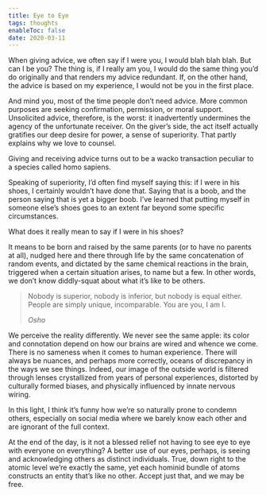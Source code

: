 ```yaml
---
title: Eye to Eye
tags: thoughts
enableToc: false
date: 2020-03-11
---
```


When giving advice, we often say if I were you, I would blah blah blah. But can I be you? The thing is, if I really am you, I would do the same thing you’d do originally and that renders my advice redundant. If, on the other hand, the advice is based on my experience, I would not be you in the first place.

And mind you, most of the time people don’t need advice. More common purposes are seeking confirmation, permission, or moral support. Unsolicited advice, therefore, is the worst: it inadvertently undermines the agency of the unfortunate receiver. On the giver’s side, the act itself actually gratifies our deep desire for power, a sense of superiority. That partly explains why we love to counsel.

Giving and receiving advice turns out to be a wacko transaction peculiar to a species called homo sapiens.

Speaking of superiority, I’d often find myself saying this: if I were in his shoes, I certainly wouldn’t have done that. Saying that is a boob, and the person saying that is yet a bigger boob. I’ve learned that putting myself in someone else’s shoes goes to an extent far beyond some specific circumstances.

What does it really mean to say if I were in his shoes?

It means to be born and raised by the same parents (or to have no parents at all), nudged here and there through life by the same concatenation of random events, and dictated by the same chemical reactions in the brain, triggered when a certain situation arises, to name but a few. In other words, we don’t know diddly-squat about what it’s like to be others.

> Nobody is superior, nobody is inferior, but nobody is equal either. People are simply unique, incomparable. You are you, I am I.
>
> <cite>Osho</cite>

We perceive the reality differently. We never see the same apple: its color and connotation depend on how our brains are wired and whence we come. There is no sameness when it comes to human experience. There will always be nuances, and perhaps more correctly, oceans of discrepancy in the ways we see things. Indeed, our image of the outside world is filtered through lenses crystallized from years of personal experiences, distorted by culturally formed biases, and physically influenced by innate nervous wiring.

In this light, I think it’s funny how we’re so naturally prone to condemn others, especially on social media where we barely know each other and are ignorant of the full context.

At the end of the day, is it not a blessed relief not having to see eye to eye with everyone on everything? A better use of our eyes, perhaps, is seeing and acknowledging others as distinct individuals. True, down right to the atomic level we’re exactly the same, yet each hominid bundle of atoms constructs an entity that’s like no other. Accept just that, and we may be free.
